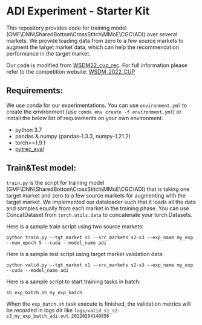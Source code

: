 # ADI Experiment - Starter Kit
This repository provides code for training model (GMF\DNN\SharedBottom\CrossStitch\MMoE\CGC\ADI) over several markets. We provide loading data from zero to a few source markets to augment the target market data, which can help the recommendation performance in the target market.

Our code is modified from [WSDM22_cup_rec](https://github.com/hamedrab/wsdm22_cup_xmrec). For full information please refer to the competition website: [WSDM_2022_CUP](https://xmrec.github.io/wsdmcup/)

## Requirements:
We use conda for our experimentations. You can use `environment.yml` to create the environment (use `conda env create -f environment.yml`) or install the below list of requirements on your own environment.

- python 3.7
- pandas & numpy (pandas-1.3.3, numpy-1.21.2)
- torch==1.9.1
- [pytrec_eval](https://github.com/cvangysel/pytrec_eval)




## Train&Test model:
`train.py` is the script for training model (GMF\DNN\SharedBottom\CrossStitch\MMoE\CGC\ADI) that is taking one target market and zero to a few source markets for augmenting with the target market. We implemented our dataloader such that it loads all the data and samples equally from each market in the training phase. You can use ConcatDataset from `torch.utils.data` to concatenate your torch Datasets.


Here is a sample train script using two source markets:

    python train.py --tgt_market s1 --src_markets s2-s3 --exp_name my_exp --num_epoch 5 --cuda --model_name adi

Here is a sample test script using target market validation data:

    python valid.py --tgt_market s1 --src_markets s2-s3 --exp_name my_exp --cuda --model_name adi

Here is a sample script to start training tasks in batch:

    sh exp_batch.sh my_exp_batch

When the `exp_batch.sh` task execute is finished, the validation metrics will be recorded in logs dir like `logs/valid_s1_s2-s3_my_exp_batch_adi.out.20220204140856`

